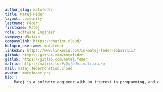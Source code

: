 ```yaml
---
author_slug: matofeder
title: Matej Féder
layout: community
lastname: Féder
firstname: Matej
role: Software Engineer
company: dNation
companylink: https://dnation.cloud/
holopin_username: matofeder
linkedin: https://www.linkedin.com/in/matej-feder-9bba27111/
github: https://github.com/matofeder
gitlab: https://gitlab.com/matej.feder
matrix: https://matrix.to/#/@mfeder:matrix.org
mail: matej.feder@dnation.cloud
avatar: matofeder.png
bio: |
    Matej is a software engineer with an interest in programming, and cloud-native technologies.
---
```


